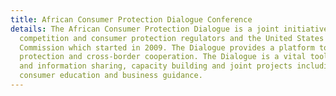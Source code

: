 ```yaml
---
title: African Consumer Protection Dialogue Conference
details: The African Consumer Protection Dialogue is a joint initiative of African
  competition and consumer protection regulators and the United States Federal Trade
  Commission which started in 2009. The Dialogue provides a platform to promote consumer
  protection and cross-border cooperation. The Dialogue is a vital tool for knowledge
  and information sharing, capacity building and joint projects including investigations,
  consumer education and business guidance.
---
```


